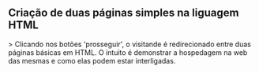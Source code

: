 <h2>Criação de duas páginas simples na liguagem HTML</h2>
  > Clicando nos botões 'prosseguir', o visitande é redirecionado entre duas páginas básicas em HTML. O intuito é demonstrar a hospedagem na web das mesmas e como elas podem estar interligadas.
